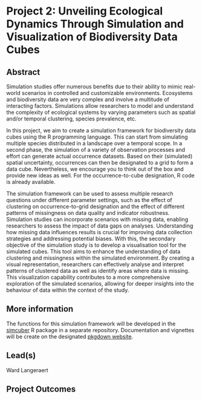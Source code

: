 # Project 2: Unveiling Ecological Dynamics Through Simulation and Visualization of Biodiversity Data Cubes

## Abstract

Simulation studies offer numerous benefits due to their ability to mimic real-world scenarios in controlled and customizable environments. Ecosystems and biodiversity data are very complex and involve a multitude of interacting factors. Simulations allow researchers to model and understand the complexity of ecological systems by varying parameters such as spatial and/or temporal clustering, species prevalence, etc.

In this project, we aim to create a simulation framework for biodiversity data cubes using the R programming language. This can start from simulating multiple species distributed in a landscape over a temporal scope. In a second phase, the simulation of a variety of observation processes and effort can generate actual occurrence datasets. Based on their (simulated) spatial uncertainty, occurrences can then be designated to a grid to form a data cube. Nevertheless, we encourage you to think out of the box and provide new ideas as well. For the occurrence-to-cube designation, R code is already available.

The simulation framework can be used to assess multiple research questions under different parameter settings, such as the effect of clustering on occurrence-to-grid designation and the effect of different patterns of missingness on data quality and indicator robustness. Simulation studies can incorporate scenarios with missing data, enabling researchers to assess the impact of data gaps on analyses. Understanding how missing data influences results is crucial for improving data collection strategies and addressing potential biases. With this, the secondary objective of the simulation study is to develop a visualisation tool for the simulated cubes. This tool aims to enhance the understanding of data clustering and missingness within the simulated environment. By creating a visual representation, researchers can effectively analyse and interpret patterns of clustered data as well as identify areas where data is missing. This visualization capability contributes to a more comprehensive exploration of the simulated scenarios, allowing for deeper insights into the behaviour of data within the context of the study.

## More information

The functions for this simulation framework will be developed in the [simcuber](https://github.com/b-cubed-eu/simcuber) R package in a separate repository.
Documentation and vignettes will be create on the designated [pkgdown website](https://b-cubed-eu.github.io/simcuber/).

## Lead(s)

Ward Langeraert

## Project Outcomes
